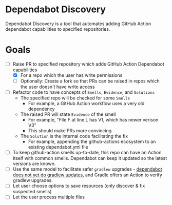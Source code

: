 # Dependabot Discovery

Dependabot Discovery is a tool that automates adding GitHub Action dependabot capabilities to specified repositories.

# Goals

- [ ] Raise PR to specified repository which adds GitHub Action Dependabot capabilities 
  - [x] For a repo which the user has write permissions
  - [ ] Optionally: Create a fork so that PRs can be raised in repos which the user doesn't have write access
- [ ] Refactor code to have concepts of `Smells`, `Evidence`, and `Solutions`
  - The specified repo will be checked for some `Smells`
    - For example, a GitHub Action workflow uses a very old dependency
  - The raised PR will state `Evidence` of the smell
    - For example, "File F at line L has V1, which has newer verison V3" 
    - This should make PRs more convincing
  - The `Solution` is the internal code facilitating the fix
    - For example, appending the github-actions ecosystem to an existing dependabot.yml file 
- [ ] To keep github-action smells up-to-date, this repo can have an Action itself with common smells. Dependabot can keep it updated so the latest versions are known.
- [ ] Use the same model to facilitate safer `gradlew` upgrades - [dependabot does not yet do gradlew updates](https://github.com/IdiosApps/dependabot-gradlewrapper-test), and Gradle offers an Action to verify gradlew upgrades.
- [ ] Let user choose options to save resources (only discover & fix suspected smells)
- [ ] Let the user process multiple files